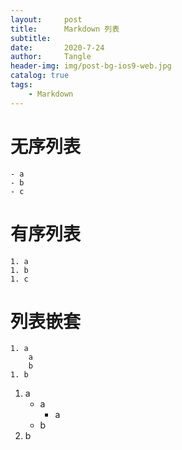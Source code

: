 ```yaml
---
layout:     post
title:      Markdown 列表
subtitle:   
date:       2020-7-24
author:     Tangle
header-img: img/post-bg-ios9-web.jpg
catalog: true
tags:
    - Markdown
---
```


# 无序列表

```
- a
- b
- c
```

# 有序列表

```
1. a
1. b
1. c
```

# 列表嵌套

```
1. a
    a
    b
1. b
```

1. a
    - a
        - a
    - b
1. b
